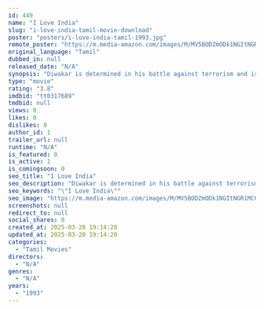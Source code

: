 ```yaml
---
id: 449
name: "I Love India"
slug: "i-love-india-tamil-movie-download"
poster: "posters/i-love-india-tamil-1993.jpg"
remote_poster: "https://m.media-amazon.com/images/M/MV5BODZmODk1NGItNGRiMC00ZTFmLTg4NmEtNWQ1YjBhMDhjMWRmXkEyXkFqcGdeQXVyMTEzNzg0Mjkx._V1_SX300.jpg"
original_language: "Tamil"
dubbed_in: null
released_date: "N/A"
synopsis: "Diwakar is determined in his battle against terrorism and is after a gang that supplies arms to terrorists. Although they brutally kill his sister, he continues in his effort to find them."
type: "movie"
rating: "3.8"
imdbid: "tt0317689"
tmdbid: null
views: 0
likes: 0
dislikes: 0
author_id: 1
trailer_url: null
runtime: "N/A"
is_featured: 0
is_active: 1
is_comingsoon: 0
seo_title: "I Love India"
seo_description: "Diwakar is determined in his battle against terrorism and is after a gang that supplies arms to terrorists. Although they brutally kill his sister, he continues in his effort to find them."
seo_keywords: "\"I Love India\""
seo_image: "https://m.media-amazon.com/images/M/MV5BODZmODk1NGItNGRiMC00ZTFmLTg4NmEtNWQ1YjBhMDhjMWRmXkEyXkFqcGdeQXVyMTEzNzg0Mjkx._V1_SX300.jpg"
screenshots: null
redirect_to: null
social_shares: 0
created_at: 2025-03-20 19:14:20
updated_at: 2025-03-20 19:14:20
categories:
  - "Tamil Movies"
directors:
  - "N/A"
genres:
  - "N/A"
years:
  - "1993"
---
```

